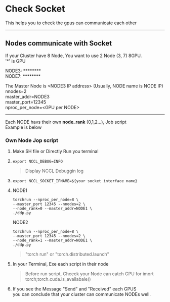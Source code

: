 # Check Socket
This helps you to check the gpus can communicate each other
****

## Nodes communicate with Socket
If your Cluster have 8 Node, You want to use 2 Node (3, 7) 8GPU.<br>
'*' is GPU

NODE3: ********  
NODE7: ********<br>

The Master Node is &#60;NODE3 IP address&#62; (Usually, NODE name is NODE IP)<br>
nnodes=2<br>
master_addr=NODE3<br>
master_port=12345<br>
nproc_per_node=&#60;GPU per NODE>
****
Each NODE havs their own **node_rank** (0,1,2...), Job script<br> Example is below


### Own Node Jop script
1. Make SH file or Directly Run you terminal
2. 
    ```
    export NCCL_DEBUG=INFO 
    ```
    >Display NCCL Debuggin log
3. 
   ```
   export NCCL_SOCKET_IFNAME=${your socket interface name}
   ```
4.  NODE1
    ```
    torchrun --nproc_per_node=8 \
    --master_port 12345 --nnodes=2 \
    --node_rank=0 --master_addr=NODE1 \
    ./ddp.py 
    ```
    NODE2
    ```
    torchrun --nproc_per_node=8 \
    --master_port 12345 --nnodes=2 \
    --node_rank=1 --master_addr=NODE1 \
    ./ddp.py
    ```
    >"torch run" or "torch.distributed.launch"
5. In your Terminal, Exe each script in their node
   >Before run script, Chceck your Node can catch GPU for imort torch;torch.cuda.is_availabale()
6. If you see the Message "Send" and "Received" each GPUS<br>you can conclude that your cluster can communicate NODEs well.
